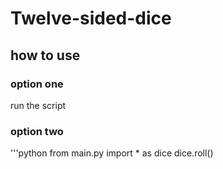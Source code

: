 # Twelve-sided-dice

## how to use
### option one
run the script
### option two

'''python
from main.py import * as dice
dice.roll()
